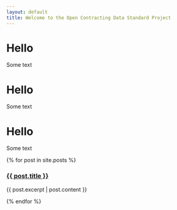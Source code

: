 ```yaml
---
layout: default
title: Welcome to the Open Contracting Data Standard Project
---
```

<div class="post-title">
    <div class="row">
        <div class="col-md-4">
            <div class="block">
            <h1>Hello</h1>
            <p>Some text</p>
            </div>
        </div>
        <div class="col-md-4">
            <div class="block">
            <h1>Hello</h1>
            <p>Some text</p>
            </div>
        </div>
        <div class="col-md-4">
            <div class="block">
            <h1>Hello</h1>
            <p>Some text</p>
            </div>
        </div>
    </div>
</div>


<div id="posts">
    {% for post in site.posts %}
      <div class="post">
        <h3><a href="{{ post.url }}">{{ post.title }}</a></h3>
        <p>{{ post.excerpt | post.content }}</p>
      </div>
    {% endfor %}
</div>
